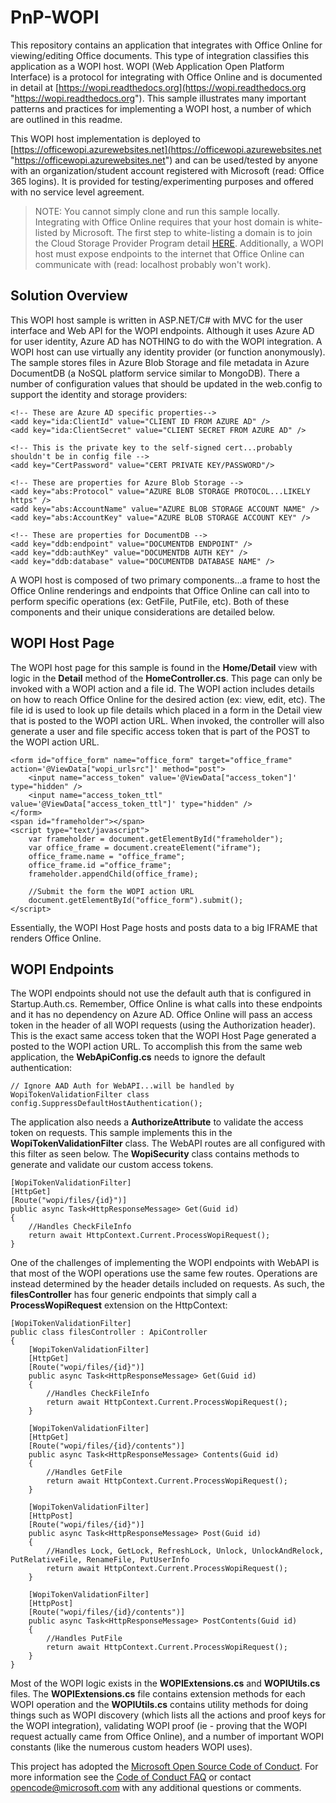 # PnP-WOPI
This repository contains an application that integrates with Office Online for viewing/editing Office documents. This type of integration classifies this application as a WOPI host. WOPI (Web Application Open Platform Interface) is a protocol for integrating with Office Online and is documented in detail at [https://wopi.readthedocs.org](https://wopi.readthedocs.org "https://wopi.readthedocs.org"). This sample illustrates many important patterns and practices for implementing a WOPI host, a number of which are outlined in this readme. 

This WOPI host implementation is deployed to [https://officewopi.azurewebsites.net](https://officewopi.azurewebsites.net "https://officewopi.azurewebsites.net") and can be used/tested by anyone with an organization/student account registered with Microsoft (read: Office 365 logins). It is provided for testing/experimenting purposes and offered with no service level agreement.

> NOTE: You cannot simply clone and run this sample locally. Integrating with Office Online requires that your host domain is white-listed by Microsoft. The first step to white-listing a domain is to join the Cloud Storage Provider Program detail [HERE](http://dev.office.com/programs/officecloudstorage "HERE"). Additionally, a WOPI host must expose endpoints to the internet that Office Online can communicate with (read: localhost probably won't work).

## Solution Overview ##
This WOPI host sample is written in ASP.NET/C# with MVC for the user interface and Web API for the WOPI endpoints. Although it uses Azure AD for user identity, Azure AD has NOTHING to do with the WOPI integration. A WOPI host can use virtually any identity provider (or function anonymously). The sample stores files in Azure Blob Storage and file metadata in Azure DocumentDB (a NoSQL platform service similar to MongoDB). There a number of configuration values that should be updated in the web.config to support the identity and storage providers:

    <!-- These are Azure AD specific properties-->
    <add key="ida:ClientId" value="CLIENT ID FROM AZURE AD" />
    <add key="ida:ClientSecret" value="CLIENT SECRET FROM AZURE AD" />
    
    <!-- This is the private key to the self-signed cert...probably shouldn't be in config file -->
    <add key="CertPassword" value="CERT PRIVATE KEY/PASSWORD"/>
    
    <!-- These are properties for Azure Blob Storage -->
    <add key="abs:Protocol" value="AZURE BLOB STORAGE PROTOCOL...LIKELY https" />
    <add key="abs:AccountName" value="AZURE BLOB STORAGE ACCOUNT NAME" />
    <add key="abs:AccountKey" value="AZURE BLOB STORAGE ACCOUNT KEY" />
    
    <!-- These are properties for DocumentDB -->
    <add key="ddb:endpoint" value="DOCUMENTDB ENDPOINT" />
    <add key="ddb:authKey" value="DOCUMENTDB AUTH KEY" />
    <add key="ddb:database" value="DOCUMENTDB DATABASE NAME" />

A WOPI host is composed of two primary components...a frame to host the Office Online renderings and endpoints that Office Online can call into to perform specific operations (ex: GetFile, PutFile, etc). Both of these components and their unique considerations are detailed below.

## WOPI Host Page ##
The WOPI host page for this sample is found in the **Home/Detail** view with logic in the **Detail** method of the **HomeController.cs**. This page can only be invoked with a WOPI action and a file id. The WOPI action includes details on how to reach Office Online for the desired action (ex: view, edit, etc). The file id is used to look up file details which placed in a form in the Detail view that is posted to the WOPI action URL. When invoked, the controller will also generate a user and file specific access token that is part of the POST to the WOPI action URL.


    <form id="office_form" name="office_form" target="office_frame" action='@ViewData["wopi_urlsrc"]' method="post">
        <input name="access_token" value='@ViewData["access_token"]' type="hidden" />
        <input name="access_token_ttl" value='@ViewData["access_token_ttl"]' type="hidden" />
    </form>
    <span id="frameholder"></span>
    <script type="text/javascript">
        var frameholder = document.getElementById("frameholder");
        var office_frame = document.createElement("iframe");
        office_frame.name = "office_frame";
        office_frame.id ="office_frame";
        frameholder.appendChild(office_frame);

		//Submit the form the WOPI action URL
        document.getElementById("office_form").submit();
    </script>

Essentially, the WOPI Host Page hosts and posts data to a big IFRAME that renders Office Online.

## WOPI Endpoints ##
The WOPI endpoints should not use the default auth that is configured in Startup.Auth.cs. Remember, Office Online is what calls into these endpoints and it has no dependency on Azure AD. Office Online will pass an access token in the header of all WOPI requests (using the Authorization header). This is the exact same access token that the WOPI Host Page generated a posted to the WOPI action URL. To accomplish this from the same web application, the **WebApiConfig.cs** needs to ignore the default authentication:

	// Ignore AAD Auth for WebAPI...will be handled by WopiTokenValidationFilter class
	config.SuppressDefaultHostAuthentication();

The application also needs a **AuthorizeAttribute** to validate the access token on requests. This sample implements this in the **WopiTokenValidationFilter** class. The WebAPI routes are all configured with this filter as seen below. The **WopiSecurity** class contains methods to generate and validate our custom access tokens.

	[WopiTokenValidationFilter]
    [HttpGet]
    [Route("wopi/files/{id}")]
    public async Task<HttpResponseMessage> Get(Guid id)
    {
        //Handles CheckFileInfo
        return await HttpContext.Current.ProcessWopiRequest();
    }

One of the challenges of implementing the WOPI endpoints with WebAPI is that most of the WOPI operations use the same few routes. Operations are instead determined by the header details included on requests. As such, the **filesController** has four generic endpoints that simply call a **ProcessWopiRequest** extension on the HttpContext:

    [WopiTokenValidationFilter]
    public class filesController : ApiController
    {
        [WopiTokenValidationFilter]
        [HttpGet]
        [Route("wopi/files/{id}")]
        public async Task<HttpResponseMessage> Get(Guid id)
        {
            //Handles CheckFileInfo
            return await HttpContext.Current.ProcessWopiRequest();
        }

        [WopiTokenValidationFilter]
        [HttpGet]
        [Route("wopi/files/{id}/contents")]
        public async Task<HttpResponseMessage> Contents(Guid id)
        {
            //Handles GetFile
            return await HttpContext.Current.ProcessWopiRequest();
        }

        [WopiTokenValidationFilter]
        [HttpPost]
        [Route("wopi/files/{id}")]
        public async Task<HttpResponseMessage> Post(Guid id)
        {
            //Handles Lock, GetLock, RefreshLock, Unlock, UnlockAndRelock, PutRelativeFile, RenameFile, PutUserInfo
            return await HttpContext.Current.ProcessWopiRequest();
        }

        [WopiTokenValidationFilter]
        [HttpPost]
        [Route("wopi/files/{id}/contents")]
        public async Task<HttpResponseMessage> PostContents(Guid id)
        {
            //Handles PutFile
            return await HttpContext.Current.ProcessWopiRequest();
        }
    }

Most of the WOPI logic exists in the **WOPIExtensions.cs** and **WOPIUtils.cs** files. The **WOPIExtensions.cs** file contains extension methods for each WOPI operation and the **WOPIUtils.cs** contains utility methods for doing things such as WOPI discovery (which lists all the actions and proof keys for the WOPI integration), validating WOPI proof (ie - proving that the WOPI request actually came from Office Online), and a number of important WOPI constants (like the numerous custom headers WOPI uses).

This project has adopted the [Microsoft Open Source Code of Conduct](https://opensource.microsoft.com/codeofconduct/). For more information see the [Code of Conduct FAQ](https://opensource.microsoft.com/codeofconduct/faq/) or contact [opencode@microsoft.com](mailto:opencode@microsoft.com) with any additional questions or comments.
